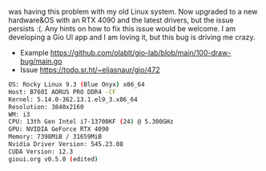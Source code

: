was having this problem with my old Linux system. Now upgraded to a new hardware&OS with an RTX 4090 and the latest drivers, but the issue persists :(. Any hints on how to fix this issue would be welcome. I am developing a Gio UI app and I am loving it, but this bug is driving me crazy.

- Example https://github.com/olablt/gio-lab/blob/main/100-draw-bug/main.go
- Issue https://todo.sr.ht/~eliasnaur/gio/472

```bash
OS: Rocky Linux 9.3 (Blue Onyx) x86_64
Host: B760I AORUS PRO DDR4 -CF
Kernel: 5.14.0-362.13.1.el9_3.x86_64
Resolution: 3840x2160
WM: i3
CPU: 13th Gen Intel i7-13700KF (24) @ 5.300GHz
GPU: NVIDIA GeForce RTX 4090
Memory: 7398MiB / 31659MiB
Nvidia Driver Version: 545.23.08
CUDA Version: 12.3
gioui.org v0.5.0 (edited) 
```
